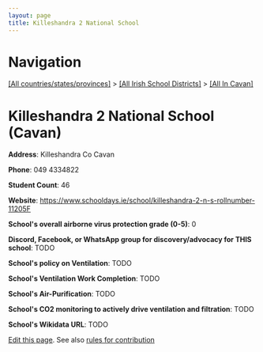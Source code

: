 ```yaml
---
layout: page
title: Killeshandra 2 National School
---
```

# Navigation

[[All countries/states/provinces]](../../..) > [[All Irish School Districts]](../..) > [[All In Cavan]](..)

# Killeshandra 2 National School (Cavan)

**Address**: Killeshandra Co Cavan

**Phone**: 049 4334822

**Student Count**: 46

**Website**: <https://www.schooldays.ie/school/killeshandra-2-n-s-rollnumber-11205F>

**School's overall airborne virus protection grade (0-5)**: 0

**Discord, Facebook, or WhatsApp group for discovery/advocacy for THIS school**: TODO

**School's policy on Ventilation**: TODO

**School's Ventilation Work Completion**: TODO

**School's Air-Purification**: TODO

**School's CO2 monitoring to actively drive ventilation and filtration**: TODO

**School's Wikidata URL**: TODO


[Edit this page](https://github.com/ventilate-schools/Ireland/edit/main/./Cavan/Killeshandra_2_National_School.md). See also [rules for contribution](../../../contribution-rules/)